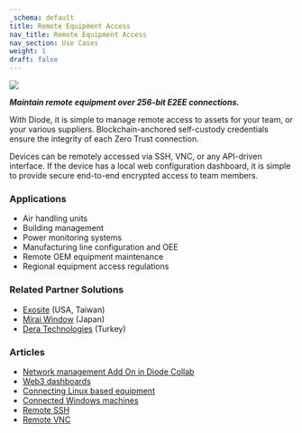 ```yaml
---
_schema: default
title: Remote Equipment Access
nav_title: Remote Equipment Access
nav_section: Use Cases
weight: 1
draft: false
---
```

![](/uploads/image-1.png)

***Maintain remote equipment over 256-bit E2EE connections.***

With Diode, it is simple to manage remote access to assets for your team, or your various suppliers.  Blockchain-anchored self-custody credentials ensure the integrity of each Zero Trust connection.

Devices can be remotely accessed via SSH, VNC, or any API-driven interface.  If the device has a local web configuration dashboard, it is simple to provide secure end-to-end encrypted access to team members.

### Applications

* Air handling units
* Building management
* Power monitoring systems
* Manufacturing line configuration and OEE
* Remote OEM equipment maintenance
* Regional equipment access regulations

### Related Partner Solutions

* <a href="https://exosite.com" target="_blank" rel="noopener">Exosite</a> (USA, Taiwan)
* <a href="https://www.miraiwindow.co.jp/" target="_blank" rel="noopener">Mirai Window</a> (Japan)
* <a href="https://derateknoloji.com/" target="_blank" rel="noopener">Dera Technologies</a> (Turkey)

### Articles

* <a href="https://app.docs.diode.io/docs/features/network-add-on/" target="_blank" rel="noopener">Network management Add On in Diode Collab</a>
* <a href="https://app.docs.diode.io/docs/features/diode-bookmarks#type-web3-link" target="_blank" rel="noopener">Web3 dashboards</a>
* <a href="https://cli.docs.diode.io/docs/using/raspberry-pi/" target="_blank" rel="noopener">Connecting Linux based equipment</a>
* <a href="https://cli.docs.diode.io/faq/how-to-start-diode-cli-at-boot-with-microsoft-windows/" target="_blank" rel="noopener">Connected Windows machines</a>
* <a href="https://cli.docs.diode.io/docs/using/remote-ssh/" target="_blank" rel="noopener">Remote SSH</a>
* <a href="https://cli.docs.diode.io/docs/using/remote-vnc-articles/" target="_blank" rel="noopener">Remote VNC</a>